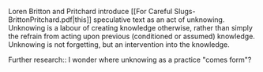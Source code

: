 
Loren Britton and Pritchard introduce [[For Careful Slugs-BrittonPritchard.pdf|this]] speculative text as an act of unknowing. Unknowing is a labour of creating knowledge otherwise, rather than simply the refrain from acting upon previous (conditioned or assumed) knowledge. Unknowing is not forgetting, but an intervention into the knowledge.

Further research:: I wonder where unknowing as a practice "comes form"?